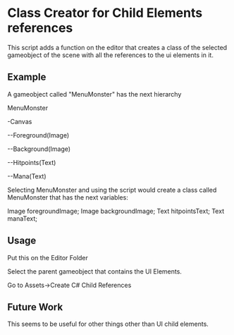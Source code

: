# Class Creator for Child Elements references

This script adds a function on the editor that creates a class of the selected gameobject of the scene with all the references to the ui elements in it.

## Example

A gameobject called "MenuMonster" has the next hierarchy

MenuMonster

-Canvas

--Foreground(Image)

--Background(Image)

--Hitpoints(Text)

--Mana(Text)


Selecting MenuMonster and using the script would create a class called MenuMonster that has the next variables:

Image foregroundImage;
Image backgroundImage;
Text hitpointsText; 
Text manaText;


## Usage

Put this on the Editor Folder

Select the parent gameobject that contains the UI Elements.

Go to Assets->Create C# Child References

## Future Work
This seems to be useful for other things other than UI child elements.
